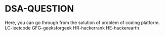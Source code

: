 # DSA-QUESTION
Here, you can go through from the solution of problem of coding platform.
LC-leetcode
GFG-geeksforgeek
HR-hackerrank
HE-hackerearth
